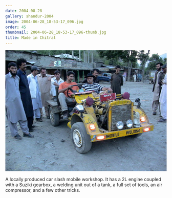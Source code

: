 ```yaml
---
date: 2004-08-28
gallery: shandur-2004
image: 2004-06-28_18-53-17_096.jpg
order: 45
thumbnail: 2004-06-28_18-53-17_096-thumb.jpg
title: Made in Chitral
---
```


![Made in Chitral](./2004-06-28_18-53-17_096.jpg)

A locally produced car slash mobile workshop. It has a 2L engine coupled with a Suziki gearbox, a welding unit out of a tank, a full set of tools, an air compressor, and a few other tricks.